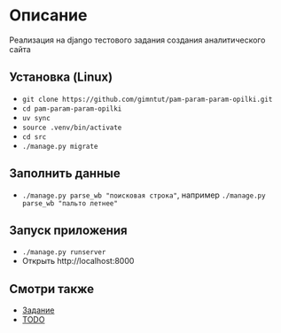 # Описание
Реализация на django тестового задания создания аналитического сайта

## Установка (Linux)
* `git clone https://github.com/gimntut/pam-param-param-opilki.git`
* `cd pam-param-param-opilki`
* `uv sync`
* `source .venv/bin/activate`
* `cd src`
* `./manage.py migrate`

## Заполнить данные
* `./manage.py parse_wb "поисковая строка"`, например `./manage.py parse_wb "пальто летнее"` 

## Запуск приложения
* `./manage.py runserver`
* Открыть http://localhost:8000

## Смотри также
* [Задание](docs/task.md)
* [TODO](docs/todo.md)
